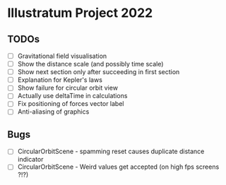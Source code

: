 # Illustratum Project 2022

## TODOs

- [ ] Gravitational field visualisation
- [ ] Show the distance scale (and possibly time scale)
- [ ] Show next section only after succeeding in first section
- [ ] Explanation for Kepler's laws
- [ ] Show failure for circular orbit view
- [ ] Actually use deltaTime in calculations
- [ ] Fix positioning of forces vector label
- [ ] Anti-aliasing of graphics

## Bugs

- [ ] CircularOrbitScene - spamming reset causes duplicate distance indicator
- [ ] CircularOrbitScene - Weird values get accepted (on high fps screens ?!?)
